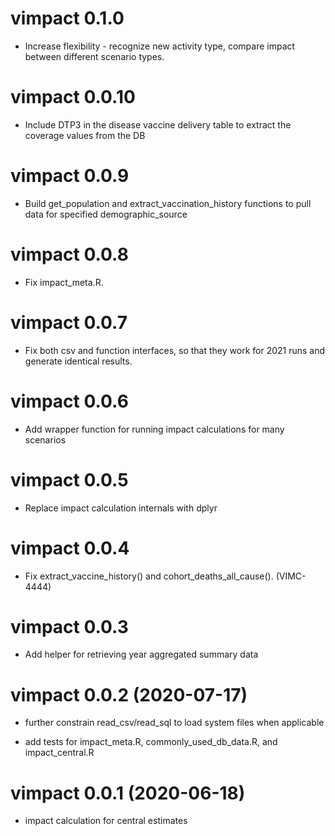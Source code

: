 # vimpact 0.1.0

* Increase flexibility - recognize new activity type, compare impact between different scenario types. 

# vimpact 0.0.10

* Include DTP3 in the disease vaccine delivery table to extract the coverage values from the DB

# vimpact 0.0.9

* Build get_population and extract_vaccination_history functions to pull data for specified demographic_source

# vimpact 0.0.8

* Fix impact_meta.R.

# vimpact 0.0.7

* Fix both csv and function interfaces, so that they work for 2021 runs and generate identical results.

# vimpact 0.0.6

* Add wrapper function for running impact calculations for many scenarios

# vimpact 0.0.5

* Replace impact calculation internals with dplyr

# vimpact 0.0.4

* Fix extract_vaccine_history() and cohort_deaths_all_cause(). (VIMC-4444)

# vimpact 0.0.3

* Add helper for retrieving year aggregated summary data

# vimpact 0.0.2 (2020-07-17)

* further constrain read_csv/read_sql to load system files when applicable

* add tests for impact_meta.R, commonly_used_db_data.R, and impact_central.R

# vimpact 0.0.1 (2020-06-18)

* impact calculation for central estimates
